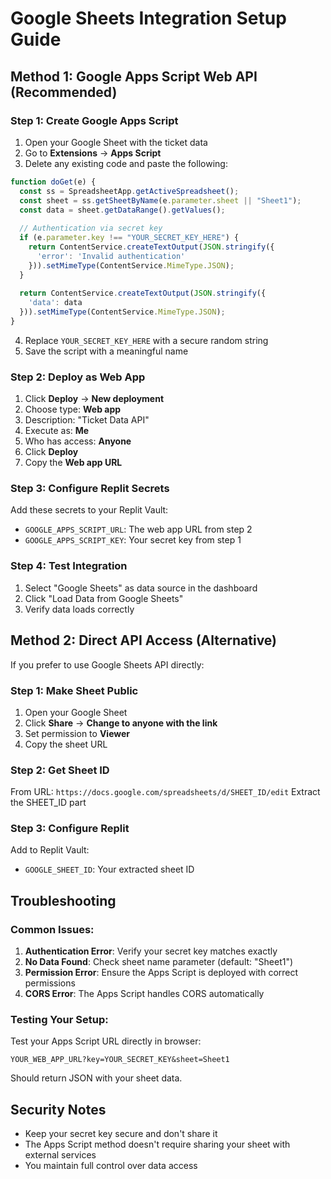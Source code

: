 # Google Sheets Integration Setup Guide

## Method 1: Google Apps Script Web API (Recommended)

### Step 1: Create Google Apps Script

1. Open your Google Sheet with the ticket data
2. Go to **Extensions** → **Apps Script**
3. Delete any existing code and paste the following:

```javascript
function doGet(e) {
  const ss = SpreadsheetApp.getActiveSpreadsheet();
  const sheet = ss.getSheetByName(e.parameter.sheet || "Sheet1");
  const data = sheet.getDataRange().getValues();
  
  // Authentication via secret key
  if (e.parameter.key !== "YOUR_SECRET_KEY_HERE") {
    return ContentService.createTextOutput(JSON.stringify({
      'error': 'Invalid authentication'
    })).setMimeType(ContentService.MimeType.JSON);
  }
  
  return ContentService.createTextOutput(JSON.stringify({
    'data': data
  })).setMimeType(ContentService.MimeType.JSON);
}
```

4. Replace `YOUR_SECRET_KEY_HERE` with a secure random string
5. Save the script with a meaningful name

### Step 2: Deploy as Web App

1. Click **Deploy** → **New deployment**
2. Choose type: **Web app**
3. Description: "Ticket Data API"
4. Execute as: **Me**
5. Who has access: **Anyone**
6. Click **Deploy**
7. Copy the **Web app URL**

### Step 3: Configure Replit Secrets

Add these secrets to your Replit Vault:

- `GOOGLE_APPS_SCRIPT_URL`: The web app URL from step 2
- `GOOGLE_APPS_SCRIPT_KEY`: Your secret key from step 1

### Step 4: Test Integration

1. Select "Google Sheets" as data source in the dashboard
2. Click "Load Data from Google Sheets"
3. Verify data loads correctly

## Method 2: Direct API Access (Alternative)

If you prefer to use Google Sheets API directly:

### Step 1: Make Sheet Public

1. Open your Google Sheet
2. Click **Share** → **Change to anyone with the link**
3. Set permission to **Viewer**
4. Copy the sheet URL

### Step 2: Get Sheet ID

From URL: `https://docs.google.com/spreadsheets/d/SHEET_ID/edit`
Extract the SHEET_ID part

### Step 3: Configure Replit

Add to Replit Vault:
- `GOOGLE_SHEET_ID`: Your extracted sheet ID

## Troubleshooting

### Common Issues:

1. **Authentication Error**: Verify your secret key matches exactly
2. **No Data Found**: Check sheet name parameter (default: "Sheet1")
3. **Permission Error**: Ensure the Apps Script is deployed with correct permissions
4. **CORS Error**: The Apps Script handles CORS automatically

### Testing Your Setup:

Test your Apps Script URL directly in browser:
```
YOUR_WEB_APP_URL?key=YOUR_SECRET_KEY&sheet=Sheet1
```

Should return JSON with your sheet data.

## Security Notes

- Keep your secret key secure and don't share it
- The Apps Script method doesn't require sharing your sheet with external services
- You maintain full control over data access